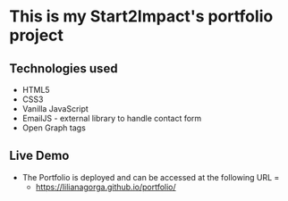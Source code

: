 # This is my Start2Impact's portfolio project 

## Technologies used 
* HTML5
* CSS3
* Vanilla JavaScript
* EmailJS - external library to handle contact form
* Open Graph tags

## Live Demo 
* The Portfolio is deployed and can be accessed at the following URL =
  * https://lilianagorga.github.io/portfolio/